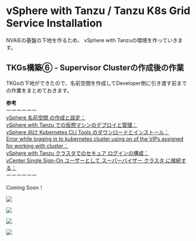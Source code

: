 # vSphere with Tanzu / Tanzu K8s Grid Service Installation
NVAIEの基盤の下地を作るため、
vSphere with Tanzuの環境を作っていきます。


## TKGs構築⑥ - Supervisor Clusterの作成後の作業
TKGsの下地ができたので、名前空間を作成してDeveloper側に引き渡す前までの作業をまとめておきます。

**参考**<br>
ーーーーーー<br>
[vSphere 名前空間 の作成と設定：](https://docs.vmware.com/jp/VMware-vSphere/7.0/vmware-vsphere-with-tanzu/GUID-177C23C4-ED81-4ADD-89A2-61654C18201B.html)<br>
[vSphere with Tanzu での仮想マシンのデプロイと管理：](https://docs.vmware.com/jp/VMware-vSphere/7.0/vmware-vsphere-with-tanzu/GUID-F81E3535-C275-4DDE-B35F-CE759EA3B4A0.html#GUID-F81E3535-C275-4DDE-B35F-CE759EA3B4A0)<br>
[vSphere 向け Kubernetes CLI Tools のダウンロードとインストール：](https://docs.vmware.com/jp/VMware-vSphere/7.0/vmware-vsphere-with-tanzu/GUID-0F6E45C4-3CB1-4562-9370-686668519FCA.html)<br>
[Error while logging in to kubernetes cluster using on of the VIPs assigned for working with cluster：](https://communities.vmware.com/t5/VMware-vSphere-Discussions/Error-while-logging-in-to-kubernetes-cluster-using-on-of-the/td-p/2900208)<br>
[vSphere with Tanzu クラスタでのセキュア ログインの構成：](https://docs.vmware.com/jp/VMware-vSphere/7.0/vmware-vsphere-with-tanzu/GUID-BF21BE11-3965-42E9-BBED-B6B784D97345.html#GUID-BF21BE11-3965-42E9-BBED-B6B784D97345)<br>
[vCenter Single Sign-On ユーザーとして スーパーバイザー クラスタ に接続する：](https://docs.vmware.com/jp/VMware-vSphere/7.0/vmware-vsphere-with-tanzu/GUID-F5114388-1838-4B3B-8A8D-4AE17F33526A.html)<br>
ーーーーーー<br>

Coming Soon！

![](pics/pic01.png)


![](pics/pic02.png)

![](pics/pic03.png)

![](pics/pic04.png)
